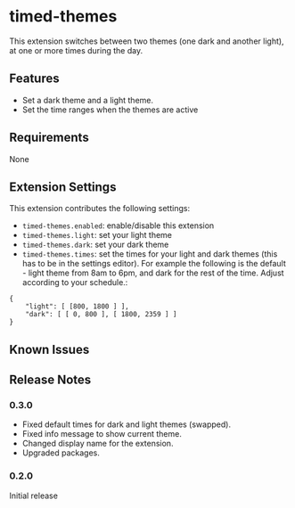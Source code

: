 # timed-themes

This extension switches between two themes (one dark and another light), at one or more times during the day.

## Features

* Set a dark theme and a light theme.
* Set the time ranges when the themes are active

## Requirements

None

## Extension Settings

This extension contributes the following settings:

* `timed-themes.enabled`: enable/disable this extension
* `timed-themes.light`: set your light theme
* `timed-themes.dark`: set your dark theme
* `timed-themes.times`: set the times for your light and dark themes (this has to be in the settings editor). For example the following is the default - light theme from 8am to 6pm, and dark for the rest of the time. Adjust according to your schedule.:
```
{
    "light": [ [800, 1800 ] ],
    "dark": [ [ 0, 800 ], [ 1800, 2359 ] ]
}
```

## Known Issues



## Release Notes

### 0.3.0
* Fixed default times for dark and light themes (swapped).
* Fixed info message to show current theme.
* Changed display name for the extension.
* Upgraded packages.

### 0.2.0

Initial release